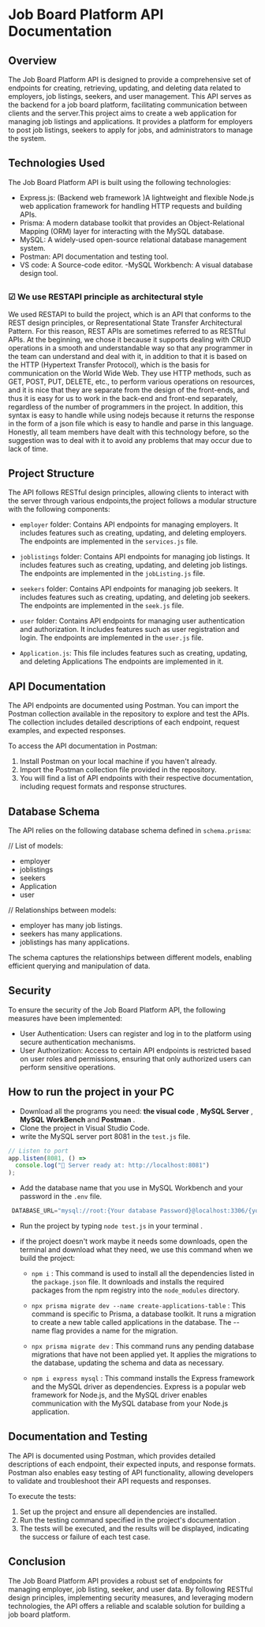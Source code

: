 # Job Board Platform API Documentation

## Overview
The Job Board Platform API is designed to provide a comprehensive set of endpoints for creating, retrieving, updating, and deleting data related to employers, job listings, seekers, and user management. This API serves as the backend for a job board platform, facilitating communication between clients and the server.This project aims to create a web application for managing job listings and applications. It provides a platform for employers to post job listings, seekers to apply for jobs, and administrators to manage the system.

## Technologies Used
The Job Board Platform API is built using the following technologies:
- Express.js: (Backend web framework )A lightweight and flexible Node.js web application framework for handling HTTP requests and building APIs.
- Prisma: A modern database toolkit that provides an Object-Relational Mapping (ORM) layer for interacting with the MySQL database.
- MySQL: A widely-used open-source relational database management system.
- Postman: API documentation and testing tool.
- VS code: A Source-code editor.
-MySQL Workbench: A visual database design tool.

##

###  &#x2611; We use RESTAPI principle as architectural style 

We used RESTAPI to build the project, which is an API that conforms to the REST design principles, or Representational State Transfer Architectural Pattern. For this reason, REST APIs are sometimes referred to as RESTful APIs. At the beginning, we chose it because it supports dealing with CRUD operations in a smooth and understandable way so that any programmer in the team can understand and deal with it, in addition to that it is based on the HTTP (Hypertext Transfer Protocol), which is the basis for communication on the World Wide Web. They use HTTP methods, such as GET, POST, PUT, DELETE, etc., to perform various operations on resources, and it is nice that they are separate from the design of the front-ends, and thus it is easy for us to work in the back-end and front-end separately, regardless of the number of programmers in the project.
In addition, this syntax is easy to handle while using nodejs because it returns the response in the form of a json file which is easy to handle and parse in this language.
Honestly, all team members have dealt with this technology before, so the suggestion was to deal with it to avoid any problems that may occur due to lack of time.

## Project Structure
The API follows RESTful design principles, allowing clients to interact with the server through various endpoints,the project follows a modular structure with the following components:

- `employer` folder: Contains API endpoints for managing employers. It includes features such as creating, updating, and deleting employers. The endpoints are implemented in the `services.js` file.

- `joblistings` folder: Contains API endpoints for managing job listings. It includes features such as creating, updating, and deleting job listings. The endpoints are implemented in the `jobListing.js` file.

- `seekers` folder: Contains API endpoints for managing job seekers. It includes features such as creating, updating, and deleting job seekers. The endpoints are implemented in the `seek.js` file.

- `user` folder: Contains API endpoints for managing user authentication and authorization. It includes features such as user registration and login. The endpoints are implemented in the `user.js` file.


- `Application.js`: This file includes features such as creating, updating, and deleting Applications  The endpoints are implemented in it.


## API Documentation
The API endpoints are documented using Postman. You can import the Postman collection available in the repository to explore and test the APIs. The collection includes detailed descriptions of each endpoint, request examples, and expected responses.

To access the API documentation in Postman:
1. Install Postman on your local machine if you haven't already.
2. Import the Postman collection file provided in the repository.
3. You will find a list of API endpoints with their respective documentation, including request formats and response structures.

## Database Schema
The API relies on the following database schema defined in `schema.prisma`:

// List of models:
- employer
- joblistings
- seekers
- Application
- user

// Relationships between models:
- employer has many job listings.
- seekers has many applications.
- joblistings has many applications.


The schema captures the relationships between different models, enabling efficient querying and manipulation of data.

## Security
To ensure the security of the Job Board Platform API, the following measures have been implemented:
- User Authentication: Users can register and log in to the platform using secure authentication mechanisms.
- User Authorization: Access to certain API endpoints is restricted based on user roles and permissions, ensuring that only authorized users can perform sensitive operations.

## How to run the project in your PC 

- Download all the programs you need: **the visual code** , **MySQL Server** , **MySQL WorkBench** and **Postman** .
- Clone the project in Visual Studio Code.
- write the MySQL server port 8081 in the `test.js` file.

```js
// Listen to port
app.listen(8081, () =>
  console.log("🚀 Server ready at: http://localhost:8081")
);
```

- Add the database name that you use in MySQL Workbench and your password in the `.env` file.

```js
 DATABASE_URL="mysql://root:{Your database Password}@localhost:3306/{your database name}"
```

- Run the project by typing `node test.js` in your terminal .

- if the project doesn't work maybe it needs some downloads, open the terminal and download what they need, we use this command when we build the 
project:
    - `npm i` : This command is used to install all the dependencies listed in the `package.json` file. It downloads and installs the required packages 
      from the npm registry into the `node_modules` directory.

    - `npx prisma migrate dev --name create-applications-table` : This command is specific to Prisma, a database toolkit. It runs a migration to create a 
       new table called applications in the database. The --name flag provides a name for the migration.

    - `npx prisma migrate dev` : This command runs any pending database migrations that have not been applied yet. It applies the migrations to the 
       database, updating the schema and data as necessary.

    - `npm i express mysql` : This command installs the Express framework and the MySQL driver as dependencies. Express is a popular web framework for 
       Node.js, and the MySQL driver enables communication with the MySQL database from your Node.js application.

    



## Documentation and Testing
The API is documented using Postman, which provides detailed descriptions of each endpoint, their expected inputs, and response formats. Postman also enables easy testing of API functionality, allowing developers to validate and troubleshoot their API requests and responses.

To execute the tests:
1. Set up the project and ensure all dependencies are installed.
2. Run the testing command specified in the project's documentation .
3. The tests will be executed, and the results will be displayed, indicating the success or failure of each test case.

## Conclusion
The Job Board Platform API provides a robust set of endpoints for managing employer, job listing, seeker, and user data. By following RESTful design principles, implementing security measures, and leveraging modern technologies, the API offers a reliable and scalable solution for building a job board platform.
